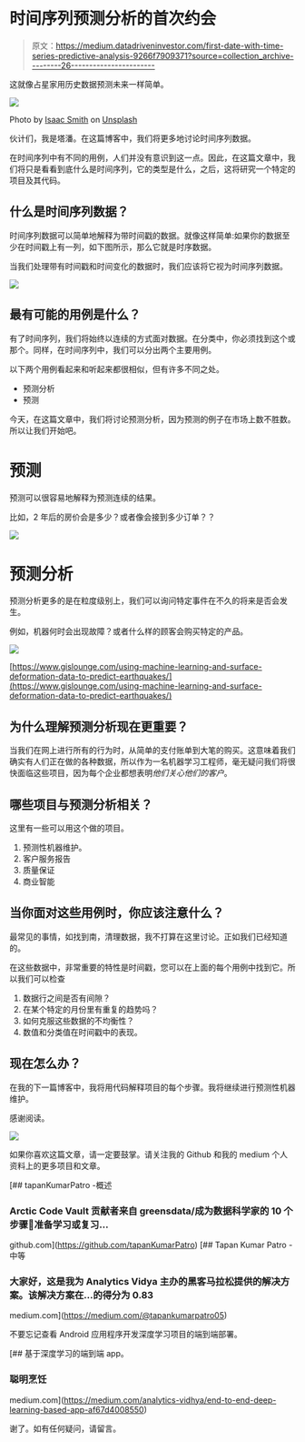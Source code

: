 # 时间序列预测分析的首次约会

> 原文：<https://medium.datadriveninvestor.com/first-date-with-time-series-predictive-analysis-9266f7909371?source=collection_archive---------26----------------------->

这就像占星家用历史数据预测未来一样简单。

![](img/bc86eac76581cf146df7a6938130d5a2.png)

Photo by [Isaac Smith](https://unsplash.com/@isaacmsmith?utm_source=medium&utm_medium=referral) on [Unsplash](https://unsplash.com?utm_source=medium&utm_medium=referral)

伙计们，我是塔潘。在这篇博客中，我们将更多地讨论时间序列数据。

在时间序列中有不同的用例，人们并没有意识到这一点。因此，在这篇文章中，我们将只是看看到底什么是时间序列，它的类型是什么，之后，这将研究一个特定的项目及其代码。

## 什么是时间序列数据？

时间序列数据可以简单地解释为带时间戳的数据。就像这样简单:如果你的数据至少在时间戳上有一列，如下图所示，那么它就是时序数据。

当我们处理带有时间戳和时间变化的数据时，我们应该将它视为时间序列数据。

![](img/907f10bc7bff194d290c9d9e23093d4e.png)

## 最有可能的用例是什么？

有了时间序列，我们将始终以连续的方式面对数据。在分类中，你必须找到这个或那个。同样，在时间序列中，我们可以分出两个主要用例。

以下两个用例看起来和听起来都很相似，但有许多不同之处。

*   预测分析
*   预测

今天，在这篇文章中，我们将讨论预测分析，因为预测的例子在市场上数不胜数。所以让我们开始吧。

# 预测

预测可以很容易地解释为预测连续的结果。

比如，2 年后的房价会是多少？或者像会接到多少订单？？

![](img/b0c053c91dcd176d12e92761fa9b7f98.png)

# 预测分析

预测分析更多的是在粒度级别上，我们可以询问特定事件在不久的将来是否会发生。

例如，机器何时会出现故障？或者什么样的顾客会购买特定的产品。

![](img/eb10ace5fa06fd52cd299c87b43cb987.png)

[https://www.gislounge.com/using-machine-learning-and-surface-deformation-data-to-predict-earthquakes/](https://www.gislounge.com/using-machine-learning-and-surface-deformation-data-to-predict-earthquakes/)

## 为什么理解预测分析现在更重要？

当我们在网上进行所有的行为时，从简单的支付账单到大笔的购买。这意味着我们确实有人们正在做的各种数据，所以作为一名机器学习工程师，毫无疑问我们将很快面临这些项目，因为每个企业都想表明*他们关心他们的客户*。

## 哪些项目与预测分析相关？

这里有一些可以用这个做的项目。

1.  预测性机器维护。
2.  客户服务报告
3.  质量保证
4.  商业智能

## 当你面对这些用例时，你应该注意什么？

最常见的事情，如找到南，清理数据，我不打算在这里讨论。正如我们已经知道的。

在这些数据中，非常重要的特性是时间戳，您可以在上面的每个用例中找到它。所以我们可以检查

1.  数据行之间是否有间隙？
2.  在某个特定的月份里有重复的趋势吗？
3.  如何克服这些数据的不均衡性？
4.  数值和分类值在时间戳中的表现。

## 现在怎么办？

在我的下一篇博客中，我将用代码解释项目的每个步骤。我将继续进行预测性机器维护。

感谢阅读。

![](img/277c494fb709599d5d221060aea71bce.png)

如果你喜欢这篇文章，请一定要鼓掌。请关注我的 Github 和我的 medium 个人资料上的更多项目和文章。

[](https://github.com/tapanKumarPatro) [## tapanKumarPatro -概述

### Arctic Code Vault 贡献者来自 greensdata/成为数据科学家的 10 个步骤📢准备学习或复习…

github.com](https://github.com/tapanKumarPatro) [](https://medium.com/@tapankumarpatro05) [## Tapan Kumar Patro -中等

### 大家好，这是我为 Analytics Vidya 主办的黑客马拉松提供的解决方案。该解决方案在…的得分为 0.83

medium.com](https://medium.com/@tapankumarpatro05) 

不要忘记查看 Android 应用程序开发深度学习项目的端到端部署。

[](https://medium.com/analytics-vidhya/end-to-end-deep-learning-based-app-af67d4008550) [## 基于深度学习的端到端 app。

### 聪明烹饪

medium.com](https://medium.com/analytics-vidhya/end-to-end-deep-learning-based-app-af67d4008550) 

谢了。如有任何疑问，请留言。